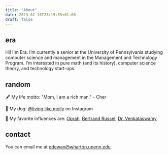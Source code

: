 ```yaml
---
title: "About"
date: 2023-02-16T23:19:55+01:00
draft: false
---
```


## era
Hi! I'm Era. I’m currently a senior at the University of Pennsylvania studying computer science and management in the Management and Technology Program. I’m interested in pure math (and its history), computer science theory, and technology start-ups.  

## random
:fountain_pen: My life motto: "Mom, I am a rich man."  - Cher

:dog: My dog: [@living.like.molly](https://www.instagram.com/living.like.molly/) on Instagram

:busts_in_silhouette: My favorite influences are: [Oprah](https://www.youtube.com/watch?v=6DlrqeWrczs), [Bertrand Russel](https://en.wikipedia.org/wiki/Bertrand_Russell), [Dr. Venkataswamy](https://en.wikipedia.org/wiki/Govindappa_Venkataswamy)

## contact
You can email me at edewan@wharton.upenn.edu. 